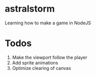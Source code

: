 # astralstorm
Learning how to make a game in NodeJS

# Todos
1. Make the viewport follow the player
2. Add sprite animations
3. Optimize clearing of canvas
